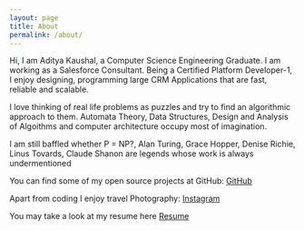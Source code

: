 ```yaml
---
layout: page
title: About
permalink: /about/
---
```


Hi, I am Aditya Kaushal, a Computer Science Engineering Graduate. I am working as a Salesforce Consultant. Being a Certified Platform Developer-1, I enjoy designing, programming large CRM Applications that are fast, reliable and scalable. 

I love thinking of real life problems as puzzles and try to find an algorithmic approach to them. Automata Theory, Data Structures, Design and Analysis of Algoithms and computer architecture occupy most of imagination. 

I am still baffled whether P = NP?, Alan Turing, Grace Hopper, Denise Richie, Linus Tovards, Claude Shanon are legends whose work is always undermentioned

You can find some of my open source projects at GitHub:
[GitHub](https://github.com/adityakaushal5nov)

Apart from coding I enjoy travel Photography:
[Instagram](https://www.instagram.com/i_was_here_and_i_saw_it)

You may take a look at my resume here
[Resume]()
